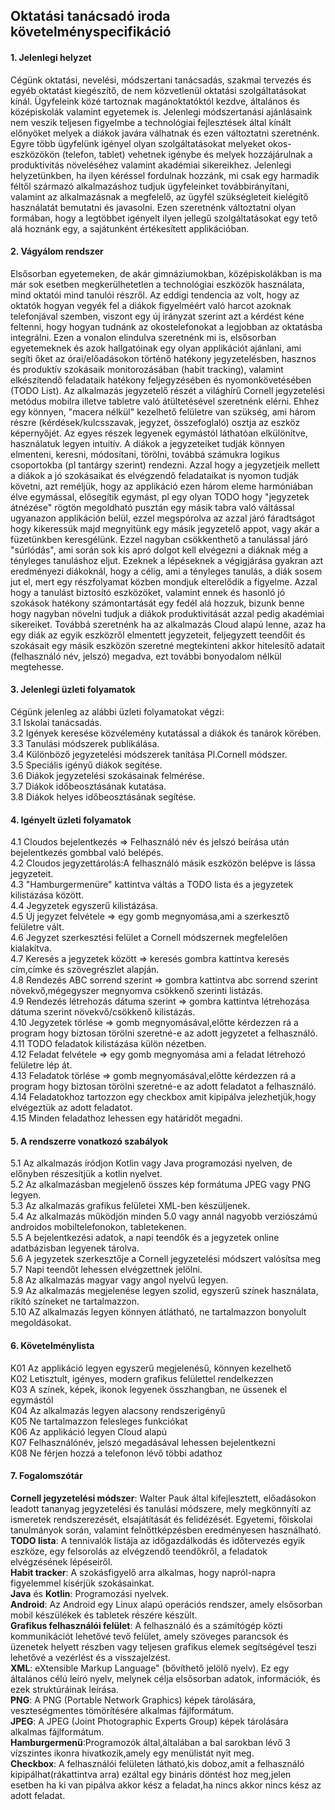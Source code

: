 Oktatási tanácsadó iroda követelményspecifikáció
------------------------------------------------

#### 1. Jelenlegi helyzet
Cégünk oktatási, nevelési, módszertani tanácsadás, szakmai tervezés és egyéb oktatást kiegészítő, de nem közvetlenül oktatási szolgáltatásokat kínál. Ügyfeleink közé tartoznak
magánoktatóktól kezdve, általános és középiskolák valamint egyetemek is. Jelenlegi módszertanási ajánlásaink nem veszik teljesen figyelmbe a technológiai fejlesztések által
kínált előnyöket melyek a diákok javára válhatnak és ezen változtatni szeretnénk. Egyre több ügyfelünk igényel olyan szolgáltatásokat melyeket okos-eszközökön (telefon, tablet)
vehetnek igénybe és melyek hozzájárulnak a produktivitás növeléséhez valamint akadémiai sikereikhez. Jelenlegi helyzetünkben, ha ilyen kéréssel fordulnak hozzánk, mi csak egy
harmadik féltől származó alkalmazáshoz tudjuk ügyfeleinket továbbirányítani, valamint az alkalmazásnak a megfelelő, az ügyfél szükségleteit kielégítő használatát bemutatni és
javasolni. Ezen szeretnénk változtatni olyan formában, hogy a legtöbbet igényelt ilyen jellegű szolgáltatásokat egy tető alá hoznánk egy, a sajátunként értékesített applikációban.

#### 2. Vágyálom rendszer
Elsősorban egyetemeken, de akár gimnáziumokban, középiskolákban is ma már sok esetben megkerülhetetlen a technológiai eszközök használata, mind oktatói mind tanulói részről.
Az eddigi tendencia az volt, hogy az oktatók hogyan vegyék fel a diákok figyelméért való harcot azoknak telefonjával szemben, viszont egy új irányzat szerint azt a kérdést kéne
feltenni, hogy hogyan tudnánk az okostelefonokat a legjobban az oktatásba integrálni. Ezen a vonalon elindulva szeretnénk mi is, elsősorban egyetemeknek és azok hallgatóinak
egy olyan applikációt ajánlani, ami segíti őket az órai/előadásokon történő hatékony jegyzetelésben, hasznos és produktív szokásaik monitorozásában (habit tracking), valamint
elkészítendő feladataik hatékony feljegyzésében és nyomonkövetésében (TODO List). Az alkalmazás jegyzetelő részét a világhírű Cornell jegyzetelési metódus mobilra illetve tabletre
való átültetésével szeretnénk elérni. Ehhez egy könnyen, "macera nélkül" kezelhető felületre van szükség, ami három részre (kérdések/kulcsszavak, jegyzet, összefoglaló) osztja az
eszköz képernyőjét. Az egyes részek legyenek egymástól láthatóan elkülönítve, használatuk legyen intuitív. A diákok a jegyzeteiket tudják könnyen elmenteni, keresni, módosítani,
törölni, továbbá számukra logikus csoportokba (pl tantárgy szerint) rendezni. Azzal hogy a jegyzetjeik mellett a diákok a jó szokásaikat és elvégzendő feladataikat is nyomon
tudják követni, azt reméljük, hogy az applikáció ezen három eleme harmóniában élve egymással, elősegítik egymást, pl egy olyan TODO hogy "jegyzetek átnézése" rögtön megoldható
pusztán egy másik tabra való váltással ugyanazon applikáción belül, ezzel megspórolva az azzal járó fáradtságot hogy kikeressük majd megnyitünk egy másik jegyzetelő appot, vagy 
akár a füzetünkben keresgélünk. Ezzel nagyban csökkenthető a tanulással járó "súrlódás", ami során sok kis apró dolgot kell elvégezni a diáknak még a tényleges tanuláshoz eljut.
Ezeknek a lépéseknek a végigjárása gyakran azt eredményezi diákoknál, hogy a célig, ami a tényleges tanulás, a diák sosem jut el, mert egy részfolyamat közben mondjuk elterelődik
a figyelme. Azzal hogy a tanulást biztosító eszközöket, valamint ennek és hasonló jó szokások hatékony számontartását egy fedél alá hozzuk, bizunk benne hogy nagyban növelni
tudjuk a diákok produktivitását azzal pedig akadémiai sikereiket. Továbbá szeretnénk ha az alkalmazás Cloud alapú lenne, azaz ha egy diák az egyik eszközről elmentett jegyzeteit,
feljegyzett teendőit és szokásait egy másik eszközön szeretné megtekinteni akkor hitelesítő adatait (felhasználó név, jelszó) megadva, ezt további bonyodalom nélkül megtehesse.  
#### 3. Jelenlegi üzleti folyamatok  
Cégünk jelenleg az alábbi üzleti folyamatokat végzi:  
3.1 Iskolai tanácsadás.  
3.2 Igények keresése közvélemény kutatással a diákok és tanárok körében.  
3.3 Tanulási módszerek publikálása.  
3.4 Különböző jegyzetelési módszerek tanítása Pl.Cornell módszer.  
3.5 Speciális igényű diákok segítése.  
3.6 Diákok jegyzetelési szokásainak felmérése.  
3.7 Diákok időbeosztásának kutatása.  
3.8 Diákok helyes időbeosztásának segítése.  

#### 4. Igényelt üzleti folyamatok
4.1 Cloudos bejelentkezés => Felhasználó név és jelszó beírása után bejelentkezés gombbal való belépés.  
4.2 Cloudos jegyzettárolás:A felhasználó másik eszközön belépve is lássa jegyzeteit.  
4.3 "Hamburgermenüre" kattintva váltás a TODO lista és a jegyzetek kilistázása között.  
4.4 Jegyzetek egyszerű kilistázása.  
4.5 Új jegyzet felvétele => egy gomb megnyomása,ami a szerkesztő felületre vált.  
4.6 Jegyzet szerkesztési felület a Cornell módszernek megfelelően kialakítva.  
4.7 Keresés a jegyzetek között => keresés gombra kattintva keresés cím,címke és szövegrészlet alapján.  
4.8 Rendezés ABC sorrend szerint => gombra kattintva abc sorrend szerint növekvő,mégegyszer megnyomva csökkenő szerinti listázás.  
4.9 Rendezés létrehozás dátuma szerint => gombra kattintva létrehozása dátuma szerint növekvő/csökkenő kilistázás.  
4.10 Jegyzetek törlése => gomb megnyomásával,előtte kérdezzen rá a program hogy biztosan törölni szeretné-e az adott jegyzetet a felhasználó.  
4.11 TODO feladatok kilistázása külön nézetben.  
4.12 Feladat felvétele => egy gomb megnyomása ami a feladat létrehozó felületre lép át.  
4.13 Feladatok törlése => gomb megnyomásával,előtte kérdezzen rá a program hogy biztosan törölni szeretné-e az adott feladatot a felhasználó.  
4.14 Feladatokhoz tartozzon egy checkbox amit kipipálva jelezhetjük,hogy elvégeztük az adott feladatot.  
4.15 Minden feladathoz lehessen egy határidőt megadni.  

#### 5. A rendszerre vonatkozó szabályok  
5.1 Az alkalmazás íródjon Kotlin vagy Java programozási nyelven, de előnyben részesítjük a kotlin nyelvet.  
5.2 Az alkalmazásban megjelenő összes kép formátuma JPEG vagy PNG legyen.  
5.3 Az alkalmazás grafikus felületei XML-ben készüljenek.  
5.4 Az alkalmazás működjön minden 5.0 vagy annál nagyobb verziószámú androidos mobiltelefonokon, tabletekenen.  
5.5 A bejelentkezési adatok, a napi teendők és a jegyzetek online adatbázisban legyenek tárolva.  
5.6 A jegyzetek szerkesztője a Cornell jegyzetelési módszert valósítsa meg  
5.7 Napi teendőt lehessen elvégzettnek jelölni.  
5.8 Az alkalmazás magyar vagy angol nyelvű legyen.  
5.9 Az alkalmazás megjelenése legyen szolid, egyszerű színek használata, rikító színeket ne tartalmazzon.  
5.10 AZ alkalmazás legyen könnyen átlátható, ne tartalmazzon bonyolult megoldásokat.


#### 6. Követelménylista
K01 Az applikáció legyen egyszerű megjelenésű, könnyen kezelhető  
K02 Letisztult, igényes, modern grafikus felülettel rendelkezzen  
K03 A színek, képek, ikonok legyenek összhangban, ne üssenek el egymástól  
K04 Az alkalmazás legyen alacsony rendszerigényű  
K05 Ne tartalmazzon felesleges funkciókat  
K06 Az applikáció legyen Cloud alapú  
K07 Felhasználónév, jelszó megadásával lehessen bejelentkezni  
K08 Ne férjen hozzá a telefonon lévő többi adathoz

#### 7. Fogalomszótár
<strong>Cornell jegyzetelési módszer</strong>: Walter Pauk által kifejlesztett, előadásokon leadott tananyag jegyzetelési és tanulási módszere, mely megkönnyíti az ismeretek rendszerezését, elsajátítását és felidézését. Egyetemi, főiskolai tanulmányok során, valamint felnőttképzésben eredményesen használható.  
<strong>TODO lista</strong>: A tennivalók listája az időgazdálkodás és időtervezés egyik eszköze, egy felsorolás az elvégzendő teendőkről, a feladatok elvégzésének lépéseiről.  
<strong>Habit tracker</strong>: A szokásfigyelő arra alkalmas, hogy napról-napra figyelemmel kísérjük szokásainkat.  
<strong>Java</strong> és <strong>Kotlin</strong>: Programozási nyelvek.  
<strong>Android</strong>: Az Android egy Linux alapú operációs rendszer, amely elsősorban mobil készülékek és tabletek részére készült.  
<strong>Grafikus felhasználói felület</strong>: A felhasználó és a számítógép közti kommunikációt lehetővé tevő felület, amely szöveges parancsok és üzenetek helyett részben vagy teljesen grafikus elemek segítségével teszi lehetővé a vezérlést és a visszajelzést.  
<strong>XML</strong>: eXtensible Markup Language" (bővíthető jelölő nyelv). Ez egy általános célú leíró nyelv, melynek célja elsősorban adatok, információk, és ezek struktúráinak leírása.  
<strong>PNG</strong>: A PNG (Portable Network Graphics) képek tárolására, veszteségmentes tömörítésére alkalmas fájlformátum.  
<strong>JPEG</strong>: A JPEG (Joint Photographic Experts Group) képek tárolására alkalmas fájlformátum.  
<strong>Hamburgermenü</strong>:Programozók által,általában a bal sarokban lévő 3 vízszintes ikonra hivatkozik,amely egy menülistát nyit meg.  
<strong>Checkbox</strong>: A felhasználói felületen látható,kis doboz,amit a felhasználó kipipálhat(rákattintva arra) ezáltal egy bináris döntést hoz meg,jelen esetben ha ki van pipálva akkor kész a feladat,ha nincs akkor nincs kész az adott feladat.  
